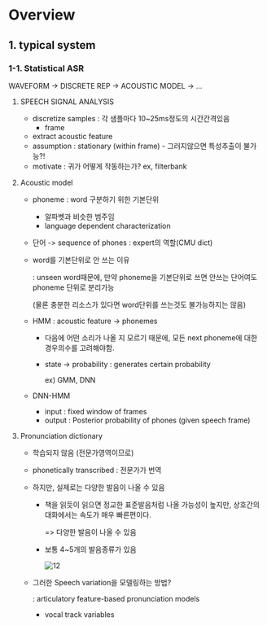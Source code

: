 

# Overview



## 1. typical system

### 1-1. Statistical ASR

WAVEFORM -> DISCRETE REP -> ACOUSTIC MODEL -> ...

1. SPEECH SIGNAL ANALYSIS

   * discretize samples : 각 샘플마다 10~25ms정도의 시간간격있음
     * frame
   * extract acoustic feature
   * assumption : stationary (within frame) - 그러지않으면 특성추출이 불가능?!
   * motivate : 귀가 어떻게 작동하는가? ex, filterbank

2. Acoustic model

   * phoneme : word 구분하기 위한 기본단위

     * 알파벳과 비슷한 범주임
     * language dependent characterization

   * 단어 -> sequence of phones : expert의 역할(CMU dict)

   * word를 기본단위로 안 쓰는 이유

     : unseen word때문에, 만약 phoneme을 기본단위로 쓰면 안쓰는 단어여도 phoneme 단위로 분리가능

     (물론 충분한 리소스가 있다면 word단위를 쓰는것도 불가능하지는 않음)

   * HMM : acoustic feature -> phonemes

     * 다음에 어떤 소리가 나올 지 모르기 때문에, 모든 next phoneme에 대한 경우의수를 고려해야함.

     * state -> probability : generates certain probability 

       ex) GMM, DNN

   * DNN-HMM

     * input : fixed window of frames 
     * output : Posterior probability of phones (given speech frame)

3. Pronunciation dictionary

   * 학습되지 않음 (전문가영역이므로)

   * phonetically transcribed : 전문가가 번역

   * 하지만, 실제로는 다양한 발음이 나올 수 있음

     * 책을 읽듯이 읽으면 정교한 표준발음처럼 나올 가능성이 높지만, 상호간의 대화에서는 속도가 매우 빠른편이다.

       => 다양한 발음이 나올 수 있음

     * 보통 4~5개의 발음종류가 있음

       ![12](/home/dongchans/Desktop/12.png)

   * 그러한 Speech variation을 모델링하는 방법?

     : articulatory feature-based pronunciation models

     * vocal track variables